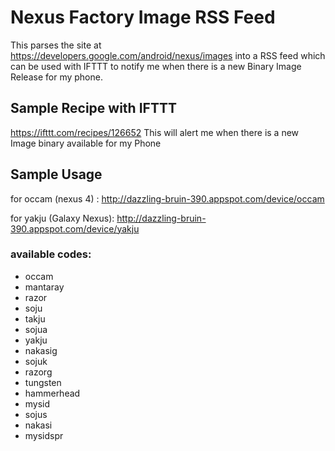 # Nexus Factory Image RSS Feed
This parses the site at https://developers.google.com/android/nexus/images into a RSS feed which can be used with IFTTT to notify me when there is a new Binary Image Release for my phone.

## Sample Recipe with IFTTT
https://ifttt.com/recipes/126652
This will alert me when there is a new Image binary available for my Phone

## Sample Usage

for occam (nexus 4) :
  http://dazzling-bruin-390.appspot.com/device/occam

for yakju (Galaxy Nexus):
  http://dazzling-bruin-390.appspot.com/device/yakju

### available codes:
* occam
* mantaray
* razor
* soju
* takju
* sojua
* yakju
* nakasig
* sojuk
* razorg
* tungsten
* hammerhead
* mysid
* sojus
* nakasi
* mysidspr
